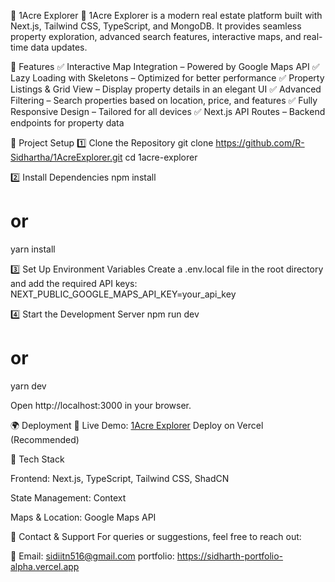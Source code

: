 🏡 1Acre Explorer
🚀 1Acre Explorer is a modern real estate platform built with Next.js, Tailwind CSS, TypeScript, and MongoDB. It provides seamless property exploration, advanced search features, interactive maps, and real-time data updates.

📌 Features
✅ Interactive Map Integration – Powered by Google Maps API
✅ Lazy Loading with Skeletons – Optimized for better performance
✅ Property Listings & Grid View – Display property details in an elegant UI
✅ Advanced Filtering – Search properties based on location, price, and features
✅ Fully Responsive Design – Tailored for all devices
✅ Next.js API Routes – Backend endpoints for property data

🚀 Project Setup
1️⃣ Clone the Repository
git clone https://github.com/R-Sidhartha/1AcreExplorer.git
cd 1acre-explorer

2️⃣ Install Dependencies
npm install

# or

yarn install

3️⃣ Set Up Environment Variables
Create a .env.local file in the root directory and add the required API keys:
NEXT_PUBLIC_GOOGLE_MAPS_API_KEY=your_api_key

4️⃣ Start the Development Server
npm run dev

# or

yarn dev

Open http://localhost:3000 in your browser.

🌍 Deployment
🔗 Live Demo: [1Acre Explorer](https://1-acre-explorer.vercel.app/)
Deploy on Vercel (Recommended)

📖 Tech Stack

Frontend: Next.js, TypeScript, Tailwind CSS, ShadCN

State Management: Context

Maps & Location: Google Maps API


📧 Contact & Support
For queries or suggestions, feel free to reach out:

📩 Email: sidiitn516@gmail.com
portfolio: https://sidharth-portfolio-alpha.vercel.app
